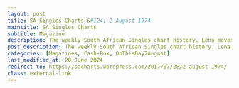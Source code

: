 ```yaml
---
layout: post
title: SA Singles Charts &#124; 2 August 1974
maintitle: SA Singles Charts
subtitle: Magazine
description: The weekly South African Singles chart history. Lena moves up the charts from number 8 to number 5 with Ma! (He’s Making Eyes at Me)
post_description: The weekly South African Singles chart history. Lena moves up the charts from number 8 to number 5 with Ma! (He’s Making Eyes at Me)
categories: [Magazines, Cash-Box, OnThisDay2August]
last_modified_at: 28 June 2024
redirect_to: https://sacharts.wordpress.com/2017/07/28/2-august-1974/
class: external-link
---
```


